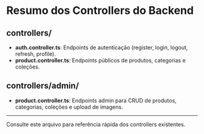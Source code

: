 # Resumo dos Controllers do Backend

## controllers/
- **auth.controller.ts**: Endpoints de autenticação (register, login, logout, refresh, profile).
- **product.controller.ts**: Endpoints públicos de produtos, categorias e coleções.

## controllers/admin/
- **product.controller.ts**: Endpoints admin para CRUD de produtos, categorias, coleções e upload de imagens.

---
Consulte este arquivo para referência rápida dos controllers existentes.
